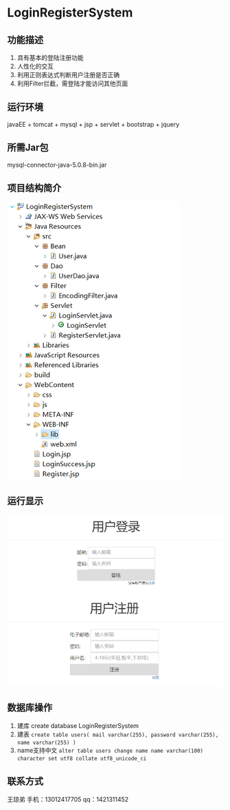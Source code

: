 # LoginRegisterSystem
## 功能描述
 1. 具有基本的登陆注册功能
 2. 人性化的交互
 3. 利用正则表达式判断用户注册是否正确
 4. 利用Filter拦截，需登陆才能访问其他页面
## 运行环境
javaEE + tomcat + mysql +
jsp + servlet + bootstrap + jquery
## 所需Jar包
mysql-connector-java-5.0.8-bin.jar
## 项目结构简介
![Image text](https://raw.githubusercontent.com/MouMangTai/LoginRegisterSystem/master/images/20190307155012.png)
## 运行显示
![Image text](https://raw.githubusercontent.com/MouMangTai/LoginRegisterSystem/master/images/20190307154527.png)
![Image text](https://raw.githubusercontent.com/MouMangTai/LoginRegisterSystem/master/images/20190307154537.png)
## 数据库操作
 1. 建库 create database LoginRegisterSystem
 2. 建表 `create table users( mail varchar(255), password varchar(255),
    name varchar(255) )`
 3. name支持中文 `alter table users change name name varchar(100) character
    set utf8 collate utf8_unicode_ci`
## 联系方式
王琼弟 
手机：13012417705 
qq：1421311452


